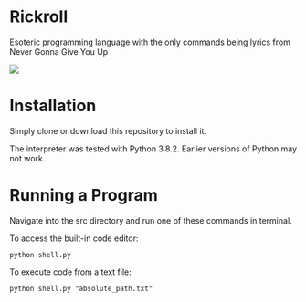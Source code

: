 # Rickroll

Esoteric programming language with the only commands being lyrics from Never Gonna Give You Up

![](https://www.aberdeen.com/wp-content/uploads/2014/07/rickrolled.jpg)

# Installation

Simply clone or download this repository to install it.

The interpreter was tested with Python 3.8.2. Earlier versions of Python may not work.

# Running a Program

Navigate into the src directory and run one of these commands in terminal.

To access the built-in code editor:
```
python shell.py
```

To execute code from a text file:
```
python shell.py "absolute_path.txt"
```